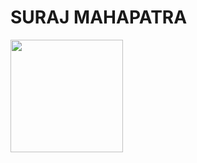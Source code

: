 <h1><b> SURAJ MAHAPATRA <b></h1>
<img height="180em" src="https://github-readme-stats.vercel.app/api?username=Suraj&show_icons=true&hide_border=true&&count_private=true&include_all_commits=true" />
